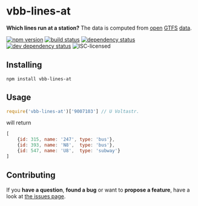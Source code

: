 # vbb-lines-at

**Which lines run at a station?** The data is computed from [open](http://daten.berlin.de/datensaetze/vbb-fahrplandaten-juni-2015-bis-dezember-2015) [GTFS](https://developers.google.com/transit/gtfs/) [data](https://github.com/derhuerst/vbb-gtfs).

[![npm version](https://img.shields.io/npm/v/vbb-lines-at.svg)](https://www.npmjs.com/package/vbb-lines-at)
[![build status](https://img.shields.io/travis/derhuerst/vbb-lines-at.svg)](https://travis-ci.org/derhuerst/vbb-lines-at)
[![dependency status](https://img.shields.io/david/derhuerst/vbb-lines-at.svg)](https://david-dm.org/derhuerst/vbb-lines-at)
[![dev dependency status](https://img.shields.io/david/dev/derhuerst/vbb-lines-at.svg)](https://david-dm.org/derhuerst/vbb-lines-at#info=devDependencies)
![ISC-licensed](https://img.shields.io/github/license/derhuerst/vbb-lines-at.svg)


## Installing

```shell
npm install vbb-lines-at
```


## Usage

```js
require('vbb-lines-at')['9007103'] // U Voltastr.
```

will return

```js
[
	{id: 315, name: '247', type: 'bus'},
	{id: 393, name: 'N8',  type: 'bus'},
	{id: 547, name: 'U8',  type: 'subway'}
]
```


## Contributing

If you **have a question**, **found a bug** or want to **propose a feature**, have a look at [the issues page](https://github.com/derhuerst/vbb-lines-at/issues).
